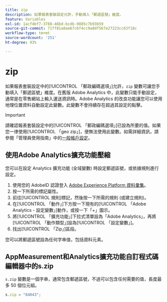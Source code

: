 ```yaml
---
title: zip
description: 如果報表套裝設定允許，手動填入「郵遞區號」維度。
feature: Variables
exl-id: 1acf4bf7-3788-46bd-bcdb-9885c7b93b59
source-git-commit: 71ff81a0ae67c6f4cc9a8df567e27223cc63f18c
workflow-type: tm+mt
source-wordcount: '251'
ht-degree: 93%

---
```


# zip

如果報表套裝設定中的[!UICONTROL 「郵政編碼選項」]允許，`zip` 變數可讓您手動填入「郵遞區號」維度。在舊版 Adobe Analytics 中，此變數只能手動設定，通常是在零售網站上輸入運送資訊時。Adobe Analytics 的改良功能讓您可以使用地理位置資料自動設定此變數。此變數不會持續存在超過其設定的點擊。

>[!IMPORTANT]
>
> 請確認報表套裝設定中的[!UICONTROL 「郵政編碼選項」]已設為所要的值。如果您一律使用[!UICONTROL 「geo zip」]，便無法使用此變數。如需詳細資訊，請參閱「管理員使用指南」中的[一般帳戶設定](/help/admin/admin/c-manage-report-suites/c-edit-report-suites/general/general-acct-settings-admin.md)。

## 使用Adobe Analytics擴充功能壓縮

您可以在設定 Analytics 擴充功能 (全域變數) 時設定郵遞區號，或依據規則進行設定。

1. 使用您的 AdobeID 認證登入 [Adobe Experience Platform 資料彙集](https://experience.adobe.com/data-collection)。
2. 按一下所需的標記屬性。
3. 前往[!UICONTROL 規則]標記，然後按一下所需的規則 (或建立規則)。
4. 在[!UICONTROL 「動作」]下方按一下現有的[!UICONTROL 「Adobe Analytics - 設定變數」]動作，或按一下「+」圖示。
5. 將[!UICONTROL 「擴充功能」]下拉式清單設為「Adobe Analytics」，再將[!UICONTROL 「動作類型」]設為[!UICONTROL 「設定變數」]。
6. 找出[!UICONTROL 「Zip」]區段。

您可以將郵遞區號設為任何字串值，包括資料元素。

## AppMeasurement和Analytics擴充功能自訂程式碼編輯器中的s.zip

`s.zip` 變數是一個字串，通常包含郵遞區號，不過可以包含任何需要的值，長度最多 50 個位元組。

```js
s.zip = "84043";
```
